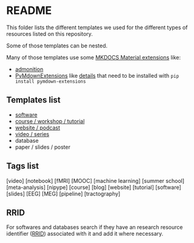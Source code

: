 # README

This folder lists the different templates we used for the different types of resources listed on this repository.

Some of those templates can be nested.

Many of those templates use some [MKDOCS Material extensions](https://squidfunk.github.io/mkdocs-material/extensions/admonition/) like:
- [admonition](https://squidfunk.github.io/mkdocs-material/extensions/admonition/)
- [PyMdownExtensions](https://squidfunk.github.io/mkdocs-material/extensions/pymdown/) like [details](https://facelessuser.github.io/pymdown-extensions/extensions/details/) that need to be installed with  `pip install pymdown-extensions`



## Templates list

- [software](./software_template.md)
- [course / workshop / tutorial](./tutorial_template.md)
- [website / podcast](./website_template.md)
- [video / series](./video_template.md)
- database
- paper / slides / poster


## Tags list

[video] [notebook] [fMRI] [MOOC] [machine learning] [summer school] [meta-analysis] [nipype] [course] [blog] [website] [tutorial] [software] [slides] [EEG] [MEG] [pipeline] [tractography]


## RRID

For softwares and databases search if they have an research resource identifier ([RRID](https://scicrunch.org/resources)) associated with it and add it where necessary.

